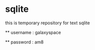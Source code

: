 # sqlite
this is temporary repository for text sqlite

** username : galaxyspace

** password : am8
